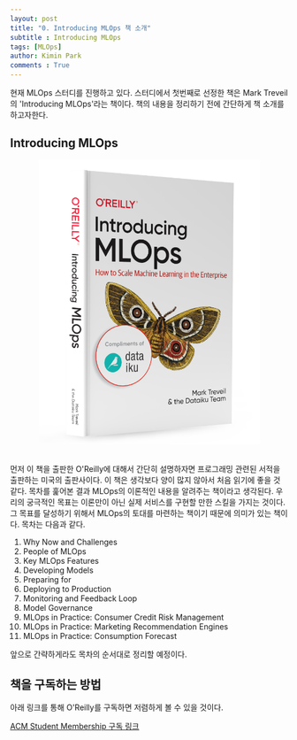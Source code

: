 ```yaml
---
layout: post
title: "0. Introducing MLOps 책 소개"
subtitle : Introducing MLOps
tags: [MLOps]
author: Kimin Park
comments : True
---
```



현재 MLOps 스터디를 진행하고 있다. 스터디에서 첫번째로 선정한 책은 Mark Treveil의 'Introducing MLOps'라는 책이다. 책의 내용을 정리하기 전에 간단하게 책 소개를 하고자한다. 

## Introducing MLOps

<center><img src="assets/2021-01-14/Untitled.png" width="400"></center>

<br>

먼저 이 책을 출판한 O'Reilly에 대해서 간단히 설명하자면 프로그래밍 관련된 서적을 출판하는 미국의 출판사이다. 이 책은 생각보다 양이 많지 않아서 처음 읽기에 좋을 것 같다. 목차를 훑어본 결과 MLOps의 이론적인 내용을 알려주는 책이라고 생각된다. 우리의 궁극적인 목표는 이론만이 아닌 실제 서비스를 구현할 만한 스킬을 가지는 것이다. 그 목표를 달성하기 위해서 MLOps의 토대를 마련하는 책이기 때문에 의미가 있는 책이다. 목차는 다음과 같다. 

1. Why Now and Challenges
2. People of MLOps
3. Key MLOps Features
4. Developing Models
5. Preparing for
6. Deploying to Production
7. Monitoring and Feedback Loop
8. Model Governance
9. MLOps in Practice: Consumer Credit Risk Management
10. MLOps in Practice: Marketing Recommendation Engines
11. MLOps in Practice: Consumption Forecast

앞으로 간략하게라도 목차의 순서대로 정리할 예정이다. 

## 책을 구독하는 방법

아래 링크를 통해 O'Reilly를 구독하면 저렴하게 볼 수 있을 것이다. 

[ACM Student Membership 구독 링크](https://hack-jam.tistory.com/m/31)